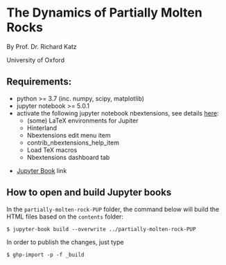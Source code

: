 # The Dynamics of Partially Molten Rocks

By Prof. Dr. Richard Katz

University of Oxford

## Requirements:

* python >= 3.7 (inc. numpy, scipy, matplotlib)
* jupyter notebook >= 5.0.1
* activate the following jupyter notebook nbextensions, see details [here](http://tljh.jupyter.org/en/latest/howto/admin/enable-extensions.html):
  * (some) LaTeX environments for Jupiter
  * Hinterland
  * Nbextensions edit menu item
  * contrib_nbextensions_help_item
  * Load TeX macros
  * Nbextensions dashboard tab

- [Jupyter Book](https://jupyterbook.org/intro.html) link

## How to open and build Jupyter books

In the `partially-molten-rock-PUP` folder, the command below will build the HTML files based on the `contents` folder:
```
$ jupyter-book build --overwrite ../partially-molten-rock-PUP
```

In order to publish the changes, just type
```
$ ghp-import -p -f _build 
```
